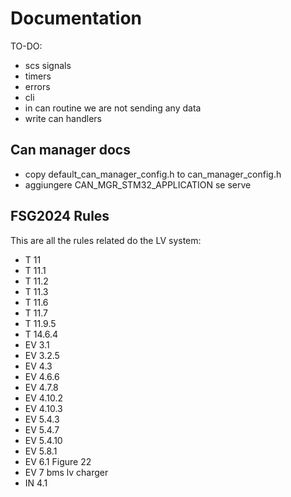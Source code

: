 # Documentation

TO-DO:
- scs signals
- timers
- errors
- cli
- in can routine we are not sending any data
- write can handlers

## Can manager docs

- copy default_can_manager_config.h to can_manager_config.h
- aggiungere CAN_MGR_STM32_APPLICATION se serve

## FSG2024 Rules

This are all the rules related do the LV system:

- T 11
- T 11.1
- T 11.2
- T 11.3
- T 11.6
- T 11.7
- T 11.9.5
- T 14.6.4
- EV 3.1
- EV 3.2.5
- EV 4.3
- EV 4.6.6
- EV 4.7.8
- EV 4.10.2
- EV 4.10.3
- EV 5.4.3
- EV 5.4.7
- EV 5.4.10
- EV 5.8.1
- EV 6.1 Figure 22
- EV 7 bms lv charger
- IN 4.1